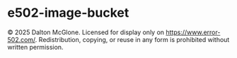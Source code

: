 # e502-image-bucket

© 2025 Dalton McGlone. Licensed for display only on https://www.error-502.com/.
Redistribution, copying, or reuse in any form is prohibited without written permission.
